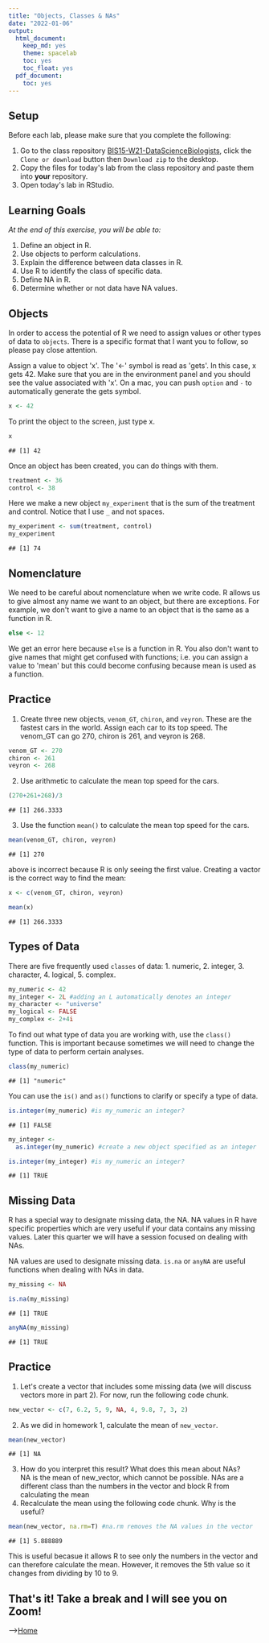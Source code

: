 ```yaml
---
title: "Objects, Classes & NAs"
date: "2022-01-06"
output:
  html_document: 
    keep_md: yes
    theme: spacelab
    toc: yes
    toc_float: yes
  pdf_document:
    toc: yes
---
```


## Setup
Before each lab, please make sure that you complete the following:  
1. Go to the class repository [BIS15-W21-DataScienceBiologists](https://github.com/jmledford3115/BIS15L-W21-DataScienceBiologists), click the `Clone or download` button then `Download zip` to the desktop.  
2. Copy the files for today's lab from the class repository and paste them into **your** repository.  
3. Open today's lab in RStudio. 

## Learning Goals
*At the end of this exercise, you will be able to:*    
1. Define an object in R.  
2. Use objects to perform calculations.  
3. Explain the difference between data classes in R.  
4. Use R to identify the class of specific data.  
5. Define NA in R.  
6. Determine whether or not data have NA values.  

## Objects
In order to access the potential of R we need to assign values or other types of data to `objects`. There is a specific format that I want you to follow, so please pay close attention.  

Assign a value to object 'x'. The '<-' symbol is read as 'gets'. In this case, x gets 42. Make sure that you are in the environment panel and you should see the value associated with 'x'. On a mac, you can push `option` and `-` to automatically generate the gets symbol.  

```r
x <- 42
```

To print the object to the screen, just type x.  

```r
x
```

```
## [1] 42
```

Once an object has been created, you can do things with them.  

```r
treatment <- 36
control <- 38
```

Here we make a new object `my_experiment` that is the sum of the treatment and control. Notice that I use `_` and not spaces.  

```r
my_experiment <- sum(treatment, control)
my_experiment
```

```
## [1] 74
```

## Nomenclature
We need to be careful about nomenclature when we write code. R allows us to give almost any name we want to an object, but there are exceptions. For example, we don't want to give a name to an object that is the same as a function in R.  

```r
else <- 12
```

We get an error here because `else` is a function in R. You also don't want to give names that might get confused with functions; i.e. you can assign a value to 'mean' but this could become confusing because mean is used as a function.  

## Practice
1. Create three new objects, `venom_GT`, `chiron`, and `veyron`. These are the fastest cars in the world. Assign each car to its top speed. The venom_GT can go 270, chiron is 261, and veyron is 268.

```r
venom_GT <- 270
chiron <- 261
veyron <- 268
```

2. Use arithmetic to calculate the mean top speed for the cars.

```r
(270+261+268)/3
```

```
## [1] 266.3333
```

3. Use the function `mean()` to calculate the mean top speed for the cars.

```r
mean(venom_GT, chiron, veyron)
```

```
## [1] 270
```
above is incorrect because R is only seeing the first value. Creating a vactor is the correct way to find the mean:

```r
x <- c(venom_GT, chiron, veyron)
```


```r
mean(x)
```

```
## [1] 266.3333
```

## Types of Data
There are five frequently used `classes` of data: 1. numeric, 2. integer, 3. character, 4. logical, 5. complex.

```r
my_numeric <- 42
my_integer <- 2L #adding an L automatically denotes an integer
my_character <- "universe"
my_logical <- FALSE
my_complex <- 2+4i
```

To find out what type of data you are working with, use the `class()` function. This is important because sometimes we will need to change the type of data to perform certain analyses.

```r
class(my_numeric)
```

```
## [1] "numeric"
```

You can use the `is()` and `as()` functions to clarify or specify a type of data.

```r
is.integer(my_numeric) #is my_numeric an integer?
```

```
## [1] FALSE
```


```r
my_integer <- 
  as.integer(my_numeric) #create a new object specified as an integer
```


```r
is.integer(my_integer) #is my_numeric an integer?
```

```
## [1] TRUE
```

## Missing Data
R has a special way to designate missing data, the NA. NA values in R have specific properties which are very useful if your data contains any missing values. Later this quarter we will have a session focused on dealing with NAs.  

NA values are used to designate missing data. `is.na` or `anyNA` are useful functions when dealing with NAs in data. 

```r
my_missing <- NA
```


```r
is.na(my_missing)
```

```
## [1] TRUE
```


```r
anyNA(my_missing)
```

```
## [1] TRUE
```

## Practice  
1. Let's create a vector that includes some missing data (we will discuss vectors more in part 2). For now, run the following code chunk.  

```r
new_vector <- c(7, 6.2, 5, 9, NA, 4, 9.8, 7, 3, 2)
```

2. As we did in homework 1, calculate the mean of `new_vector`.

```r
mean(new_vector)
```

```
## [1] NA
```

3. How do you interpret this result? What does this mean about NAs?  
NA is the mean of new_vector, which cannot be possible. NAs are a different class than the numbers in the vector and block R from calculating the mean
4. Recalculate the mean using the following code chunk. Why is the useful?  

```r
mean(new_vector, na.rm=T) #na.rm removes the NA values in the vector
```

```
## [1] 5.888889
```
This is useful becasue it allows R to see only the numbers in the vector and can therefore calculate the mean. However, it removes the 5th value so it changes from dividing by 10 to 9.
## That's it! Take a break and I will see you on Zoom!  

-->[Home](https://jmledford3115.github.io/datascibiol/)  

